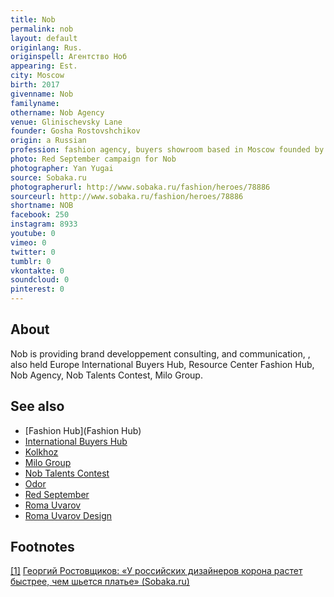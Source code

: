 ```yaml
---
title: Nob
permalink: nob
layout: default
originlang: Rus.
originspell: Агентство Ноб
appearing: Est.
city: Moscow
birth: 2017
givenname: Nob
familyname:
othername: Nob Agency
venue: Glinischevsky Lane
founder: Gosha Rostovshchikov
origin: a Russian
profession: fashion agency, buyers showroom based in Moscow founded by Gosha Rostovshchikov
photo: Red September campaign for Nob
photographer: Yan Yugai
source: Sobaka.ru
photographerurl: http://www.sobaka.ru/fashion/heroes/78886
sourceurl: http://www.sobaka.ru/fashion/heroes/78886
shortname: NOB
facebook: 250
instagram: 8933
youtube: 0
vimeo: 0
twitter: 0
tumblr: 0
vkontakte: 0
soundcloud: 0
pinterest: 0
---
```

## About

Nob is providing brand developpement consulting, and communication, , also held Europe International Buyers Hub, Resource Center Fashion Hub, Nob Agency, Nob Talents Contest, Milo Group.

## See also

+ [Fashion Hub](Fashion Hub)
+ [International Buyers Hub](index)
+ [Kolkhoz](index)
+ [Milo Group](index)
+ [Nob Talents Contest](index)
+ [Odor](index)
+ [Red September](index)
+ [Roma Uvarov](uvarov-roman)
+ [Roma Uvarov Design](roma-uvarov-design)

## Footnotes

[[1]](#a1) <span id="f1"></span> [Георгий Ростовщиков: «У российских дизайнеров корона растет быстрее, чем шьется платье» (Sobaka.ru)](http://www.sobaka.ru/fashion/heroes/78886)
